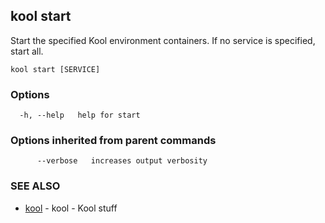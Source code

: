 ## kool start

Start the specified Kool environment containers. If no service is specified, start all.

```
kool start [SERVICE]
```

### Options

```
  -h, --help   help for start
```

### Options inherited from parent commands

```
      --verbose   increases output verbosity
```

### SEE ALSO

* [kool](kool.md)	 - kool - Kool stuff

